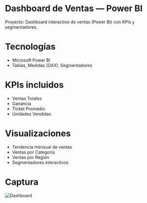 # Dashboard de Ventas — Power BI

Proyecto: Dashboard interactivo de ventas (Power BI) con KPIs y segmentadores.

# Tecnologías
- Microsoft Power BI
- Tablas, Medidas (DAX), Segmentadores

# KPIs incluidos
- Ventas Totales
- Ganancia
- Ticket Promedio
- Unidades Vendidas

# Visualizaciones
- Tendencia mensual de ventas
- Ventas por Categoría
- Ventas por Región
- Segmentadores interactivos

# Captura
![Dashboard](imag/dashboard.png)
